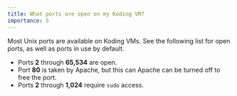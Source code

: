 ```yaml
---
title: What ports are open on my Koding VM?
importance: 5
---
```


Most Unix ports are available on Koding VMs. See the following list for 
open ports, as well as ports in use by default.

- Ports **2** through **65,534** are open.
- Port **80** is taken by Apache, but this can Apache can be turned off 
  to free the port.
- Ports **2** through **1,024** require `sudo` access.

